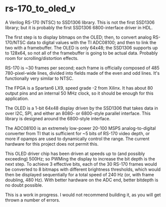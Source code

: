 # rs-170_to_oled_v
A Verilog RS-170 (NTSC) to SSD1306 library. This is not the first SSD1306 library; but it is probably the first SSD1306 6800-interface driver in HDL.

The first step is to display bitmaps on the OLED; then, to convert analog RS-170/NTSC data to digital values with the TI ADC08100; and then to link the two with a framebuffer. The OLED is only 64x48; the SSD1306 supports up to 128x64, so not all of the framebuffer is going to be actual data. Probably room for scrolling/distortion effects.

RS-170 is ~30 frames per second; each frame is officially composed of 485 780-pixel-wide lines, divided into fields made of the even and odd lines. It's functionally very similar to NTSC.

The FPGA is a Spartan6 LX9, speed grade -2 from Xilinx. It has about 80 output pins and an internal 50 MHz clock, so it should be enough for this application.

The OLED is a 1-bit 64x48 display driven by the SSD1306 that takes data in over I2C, SPI, and either an 8080- or 6800-style parallel interface. This library is designed around the 6800-style interface.

The ADC08100 is an extremely low-power 20-100 MSPS analog-to-digital converter from TI that is sufficient for ~5 bits of RS-170 video depth, or more if opamps are used to dynamically control the range. The current hardware for this project does not permit this.

This OLED driver chip has been driven at speeds up to (and possibly exceeding) 500Hz; so PWMing the display to increase the bit depth is the next step. To achieve 3 effective bits, each of the 30 RS-170 frames would be converted to 8 bitmaps with different brightness thresholds, which would then be displayed sequentially for a total speed of 240 Hz (or, with frame doubling, 480 Hz). With better hardware on the ADC end, better bitdepth is no doubt possible.

This is a work in progress. I would not recommend building it, as you will get thrown a number of errors.
